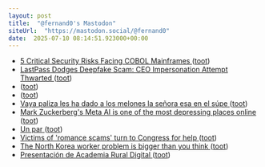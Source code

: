 ```yaml
---
layout: post
title:  "@fernand0's Mastodon"
siteUrl:  "https://mastodon.social/@fernand0"
date:  2025-07-10 08:14:51.923000+00:00
---
```

*  [5 Critical Security Risks Facing COBOL Mainframes ](https://www.tripwire.com/state-of-security/critical-security-risks-facing-cobol-mainframe) ([toot](https://mastodon.social/@fernand0/114827938491414078))
*  [LastPass Dodges Deepfake Scam: CEO Impersonation Attempt Thwarted ](https://hackread.com/lastpass-deepfake-scam-ceo-impersonation-thwarted) ([toot](https://mastodon.social/@fernand0/114826395487188736))
*  [ ](https://social.hispa.net/@hispa) ([toot](https://mastodon.social/@fernand0/114825130633952393))
*  [ ](https://mastodon.social/users/fernand0/statuses/114825129173948311/activity) ([toot](https://mastodon.social/users/fernand0/statuses/114825129173948311/activity))
*  [Vaya paliza les ha dado a los melones la señora esa en el súpe ](https://mastodon.social/@fernand0/114824453213417782) ([toot](https://mastodon.social/@fernand0/114824453213417782))
*  [Mark Zuckerberg's Meta AI is one of the most depressing places online ](https://www.businessinsider.com/mark-zuckerberg-meta-ai-chatbot-discover-feed-depressing-why-2025-) ([toot](https://mastodon.social/@fernand0/114824411156091498))
*  [Un par ](https://avecesunafoto.wordpress.com/2025/07/09/un-par) ([toot](https://mastodon.social/@fernand0/114824409975354543))
*  [Victims of 'romance scams' turn to Congress for help ](https://www.nbcnews.com/politics/congress/victims-romance-scams-turn-congress-help-rcna19705) ([toot](https://mastodon.social/@fernand0/114824224509715003))
*  [The North Korea worker problem is bigger than you think ](https://cyberscoop.com/north-korea-technical-workers-full-time-jobs) ([toot](https://mastodon.social/@fernand0/114823960432824027))
*  [Presentación de Academia Rural Digital   ](https://ceoearagon.es/evento/presentacion-de-academia-rural-digital/) ([toot](https://mastodon.social/@fernand0/114823782968718304))
